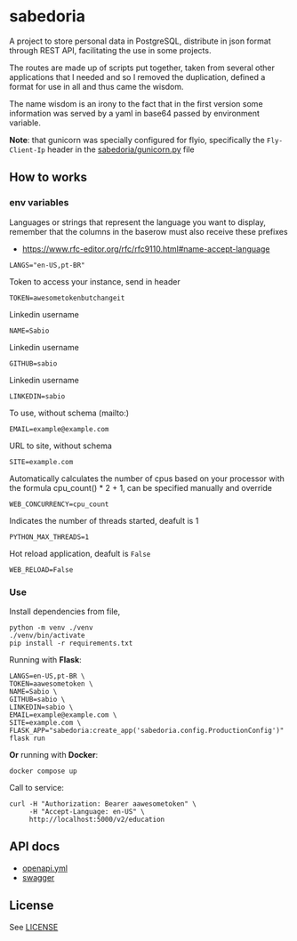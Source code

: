 # sabedoria

A project to store personal data in PostgreSQL, distribute in
json format through REST API, facilitating the use in some projects.

The routes are made up of scripts put together, taken from several
other applications that I needed and so I removed the duplication,
defined a format for use in all and thus came the wisdom.

The name wisdom is an irony to the fact that in the first version
some information was served by a yaml in base64 passed by environment
variable.

**Note**: that gunicorn was specially configured for flyio,
specifically the `Fly-Client-Ip` header in the 
[sabedoria/gunicorn.py](sabedoria/gunicorn.py) file

## How to works

### env variables

Languages or strings that represent the language you want to display,
remember that the columns in the baserow must also receive these prefixes

- https://www.rfc-editor.org/rfc/rfc9110.html#name-accept-language

```
LANGS="en-US,pt-BR"
```

Token to access your instance, send in header

```
TOKEN=awesometokenbutchangeit
```

Linkedin username
```
NAME=Sabio
```

Linkedin username

```
GITHUB=sabio
```

Linkedin username

```
LINKEDIN=sabio
```

To use, without schema (mailto:)
```
EMAIL=example@example.com
```

URL to site, without schema
```
SITE=example.com
```

Automatically calculates the number of cpus based on your processor with the formula cpu_count() * 2 + 1, can be specified manually and override

```
WEB_CONCURRENCY=cpu_count
```

Indicates the number of threads started, deafult is 1

```
PYTHON_MAX_THREADS=1
```

Hot reload application, deafult is `False`

```
WEB_RELOAD=False
```

### Use

Install dependencies from file, 

```
python -m venv ./venv
./venv/bin/activate
pip install -r requirements.txt
```

Running with **Flask**:

```
LANGS=en-US,pt-BR \
TOKEN=aawesometoken \
NAME=Sabio \
GITHUB=sabio \
LINKEDIN=sabio \
EMAIL=example@example.com \
SITE=example.com \
FLASK_APP="sabedoria:create_app('sabedoria.config.ProductionConfig')" flask run
```

**Or** running with **Docker**:

```
docker compose up
```

Call to service:

```
curl -H "Authorization: Bearer aawesometoken" \
     -H "Accept-Language: en-US" \
     http://localhost:5000/v2/education
```

## API docs

- [openapi.yml](openapi.yml)
- [swagger](https://editor-next.swagger.io/?url=https://raw.githubusercontent.com/droposhado/sabedoria/main/openapi.yml)

## License

See [LICENSE](LICENSE)
